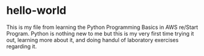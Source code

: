 # hello-world
This is my file from learning the Python Programming Basics in AWS re/Start Program.
Python is nothing new to me but this is my very first time trying it out, learning more about it, and doing handul of laboratory exercises regarding it.
